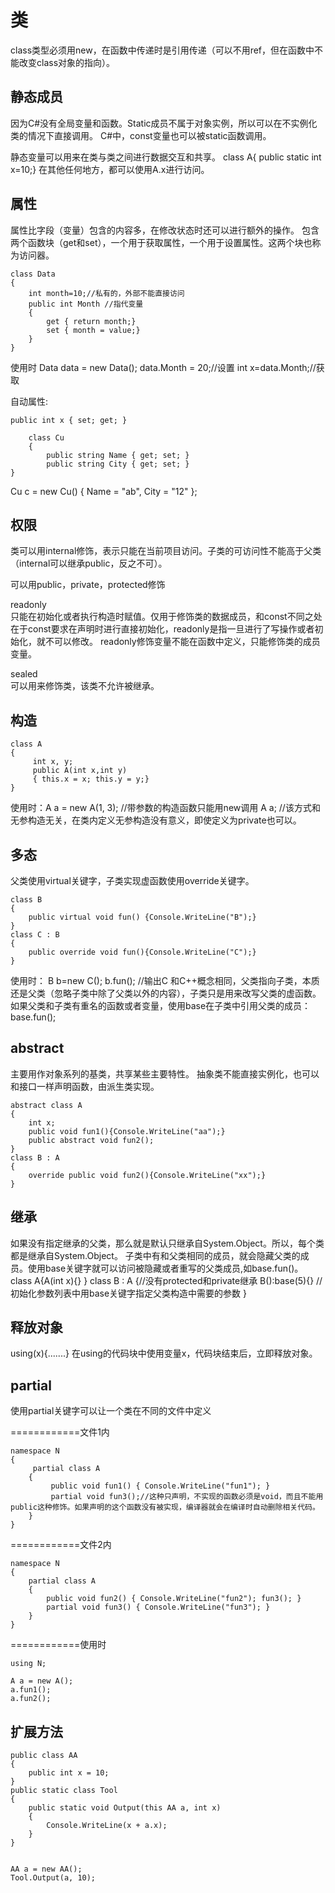 # 类

class类型必须用new，在函数中传递时是引用传递（可以不用ref，但在函数中不能改变class对象的指向）。

## 静态成员

因为C#没有全局变量和函数。Static成员不属于对象实例，所以可以在不实例化类的情况下直接调用。
C#中，const变量也可以被static函数调用。

静态变量可以用来在类与类之间进行数据交互和共享。
class A{ public static int x=10;}
在其他任何地方，都可以使用A.x进行访问。

## 属性

属性比字段（变量）包含的内容多，在修改状态时还可以进行额外的操作。
包含两个函数块（get和set），一个用于获取属性，一个用于设置属性。这两个块也称为访问器。

```
class Data
{
    int month=10;//私有的，外部不能直接访问
    public int Month //指代变量
    {
        get { return month;}
        set { month = value;}
    }
}
```

使用时
Data data = new Data();
data.Month = 20;//设置
int x=data.Month;//获取

自动属性:

```
public int x { set; get; }

    class Cu
    {
        public string Name { get; set; }
        public string City { get; set; }
}
```

Cu c = new Cu() { Name = "ab", City = "12" };

## 权限

类可以用internal修饰，表示只能在当前项目访问。子类的可访问性不能高于父类（internal可以继承public，反之不可）。

可以用public，private，protected修饰

readonly  
只能在初始化或者执行构造时赋值。仅用于修饰类的数据成员，和const不同之处在于const要求在声明时进行直接初始化，readonly是指一旦进行了写操作或者初始化，就不可以修改。
readonly修饰变量不能在函数中定义，只能修饰类的成员变量。

sealed  
可以用来修饰类，该类不允许被继承。

## 构造

```
class A
{
     int x, y;
     public A(int x,int y)
     { this.x = x; this.y = y;}
}
```

使用时：A a = new A(1, 3); //带参数的构造函数只能用new调用
A a;  //该方式和无参构造无关，在类内定义无参构造没有意义，即使定义为private也可以。

## 多态

父类使用virtual关键字，子类实现虚函数使用override关键字。

```
class B
{
    public virtual void fun() {Console.WriteLine("B");}    
}
class C : B
{
    public override void fun(){Console.WriteLine("C");}
}
```

使用时：
B b=new C();
b.fun(); //输出C
和C++概念相同，父类指向子类，本质还是父类（忽略子类中除了父类以外的内容），子类只是用来改写父类的虚函数。
如果父类和子类有重名的函数或者变量，使用base在子类中引用父类的成员：base.fun();

## abstract

主要用作对象系列的基类，共享某些主要特性。
抽象类不能直接实例化，也可以和接口一样声明函数，由派生类实现。

```
abstract class A
{
    int x;
    public void fun1(){Console.WriteLine("aa");}
    public abstract void fun2();
}
class B : A
{
    override public void fun2(){Console.WriteLine("xx");}
}
```

## 继承

如果没有指定继承的父类，那么就是默认只继承自System.Object。所以，每个类都是继承自System.Object。
子类中有和父类相同的成员，就会隐藏父类的成员。使用base关键字就可以访问被隐藏或者重写的父类成员,如base.fun()。
class A{A(int x){} }
class B : A {//没有protected和private继承 
B():base(5){} //初始化参数列表中用base关键字指定父类构造中需要的参数
}



## 释放对象

using(x){.......}
在using的代码块中使用变量x，代码块结束后，立即释放对象。

## partial

使用partial关键字可以让一个类在不同的文件中定义  

============文件1内

```
namespace N
{
     partial class A
    {
         public void fun1() { Console.WriteLine("fun1"); }
         partial void fun3();//这种只声明，不实现的函数必须是void，而且不能用public这种修饰。如果声明的这个函数没有被实现，编译器就会在编译时自动删除相关代码。
    }
}
```

============文件2内

```
namespace N
{
    partial class A
    {
        public void fun2() { Console.WriteLine("fun2"); fun3(); }
        partial void fun3() { Console.WriteLine("fun3"); }
    }
}
```

============使用时

```
using N;

A a = new A();
a.fun1();
a.fun2();
```

## 扩展方法

```
public class AA
{
    public int x = 10;
}
public static class Tool
{
    public static void Output(this AA a, int x)
    {
        Console.WriteLine(x + a.x);
    }
}


AA a = new AA();
Tool.Output(a, 10);
```
